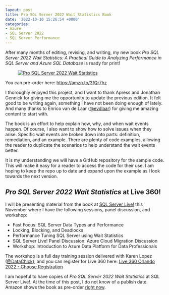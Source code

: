 ```yaml
---
layout: post
title: Pro SQL Server 2022 Wait Statistics Book
date: '2022-10-10 15:26:54 +0000'
categories:
- Azure
- SQL Server 2022
- SQL Server Performance
---
```


<p>After many months of editing, revising, and writing, my new book <em>Pro SQL Server 2022 Wait Statistics: A Practical Guide to Analyzing Performance in SQL Server and Azure SQL Database</em> is ready for print!</p>   <figure class="wp-block-image aligncenter size-full"><a href="https://amzn.to/3fQr7hz" target="_blank" rel="noreferrer noopener"><img src="https://thomaslarock.com/wp-content/uploads/2022/10/pro_sql_server_2022_wait_statictics.jpg" alt="Pro SQL Server 2022 Wait Statistics" class="wp-image-24909"/></a></figure>   <p>You can pre-order here: <a href="https://amzn.to/3fQr7hz" target="_blank" rel="noreferrer noopener">https://amzn.to/3fQr7hz</a></p>   <p>I thoroughly enjoyed this project, and I want to thank Apress and Jonathan Gennick for giving me the opportunity to update the previous edition. It felt good to be writing again, something I have not been doing enough of lately. And many thanks to Enrico van de Laar (<a href="https://twitter.com/evdlaar" target="_blank" rel="noreferrer noopener">@evdlaar</a>) for giving me amazing content to start with.</p>   <p>The book is an effort to help explain how, why, and when wait events happen. Of course, I also want to show how to solve issues when they arise. Specific wait events are broken down into parts: definition, remediation, and an example. There are plenty of code examples, allowing the reader to duplicate the scenarios to help understand the wait events better. </p>   <p>It is my understanding we will have a GitHub repository for the sample code. This will make it easy for a reader to access the code for their use. I am hoping to keep the repo up to date and expand upon the example as I look towards the next version.</p>   <h2 id="h-pro-sql-server-2022-wait-statistics-at-live-360"><em>Pro SQL Server 2022 Wait Statistics</em> at Live 360!</h2>   <p>I will be presenting material from the book at <a href="https://live360events.com/events/orlando-2022/Home.aspx" target="_blank" rel="noreferrer noopener">SQL Server Live!</a> this November where I have the following sessions, panel discussion, and workshop:</p>   <ul><li>Fast Focus: SQL Server Data Types and Performance</li><li>Locking, Blocking, and Deadlocks</li><li>Performance Tuning SQL Server using Wait Statistics</li><li>SQL Server Live! Panel Discussion: Azure Cloud Migration Discussion</li><li>Workshop: Introduction to Azure Data Platform for Data Professionals</li></ul>   <p>The workshop is a full day training session delivered with Karen Lopez (<a href="https://twitter.com/datachick" target="_blank" rel="noreferrer noopener">@DataChick</a>), and you can register for Live 360 here: <a href="https://na.eventscloud.com/ereg/index.php?eventid=666070" target="_blank" rel="noreferrer noopener">Live 360 Orlando 2022 - Choose Registration</a></p>   <p>I am hopeful to have copies of <em>Pro SQL Server 2022 Wait Statistics</em> at SQL Server Live!. At the time of this post, I do not know of a publish date. Amazon shows the book as pre-order <a href="https://amzn.to/3fQr7hz" target="_blank" rel="noreferrer noopener">right now</a>.</p>